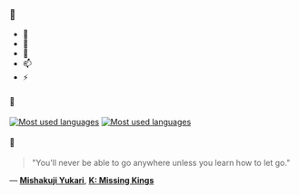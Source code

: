### 👋

- 🔭
- 🌱
- 💬
- 📫
- ⚡

#### 🧏

[![Most used languages](https://github-readme-stats-aynah.vercel.app/api/top-langs/?username=aynh&theme=solarized-dark&langs_count=6&layout=compact&hide_title=true)](https://github.com/anuraghazra/github-readme-stats#gh-dark-mode-only)
[![Most used languages](https://github-readme-stats-aynah.vercel.app/api/top-langs/?username=aynh&theme=solarized-light&langs_count=6&layout=compact&hide_title=true)](https://github.com/anuraghazra/github-readme-stats#gh-light-mode-only)

#### 💬

> "You'll never be able to go anywhere unless you learn how to let go."

&mdash; [**Mishakuji Yukari**](https://myanimelist.net/character.php?q=Mishakuji%20Yukari&cat=character), [**K: Missing Kings**](https://myanimelist.net/search/all?q=K%3A%20Missing%20Kings&cat=all)
